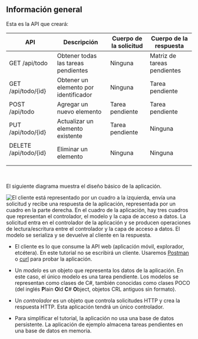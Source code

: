 ## <a name="overview"></a>Información general

Esta es la API que creará:

|API | Descripción    | Cuerpo de la solicitud    | Cuerpo de la respuesta   |
|--- | ---- | ---- | ---- |
|GET /api/todo  | Obtener todas las tareas pendientes | Ninguna | Matriz de tareas pendientes|
|GET /api/todo/{id}  | Obtener un elemento por identificador | Ninguna | Tarea pendiente|
|POST /api/todo | Agregar un nuevo elemento | Tarea pendiente  | Tarea pendiente |
|PUT /api/todo/{id} | Actualizar un elemento existente &nbsp;  | Tarea pendiente |  Ninguna |
|DELETE /api/todo/{id}  &nbsp;  &nbsp; | Eliminar un elemento &nbsp; &nbsp;  | Ninguna  | Ninguna|

<br>

El siguiente diagrama muestra el diseño básico de la aplicación.

![El cliente está representado por un cuadro a la izquierda, envía una solicitud y recibe una respuesta de la aplicación, representada por un cuadro en la parte derecha. En el cuadro de la aplicación, hay tres cuadros que representan el controlador, el modelo y la capa de acceso a datos. La solicitud entra en el controlador de la aplicación y se producen operaciones de lectura/escritura entre el controlador y la capa de acceso a datos. El modelo se serializa y se devuelve al cliente en la respuesta.](../../tutorials/first-web-api/_static/architecture.png)

* El cliente es lo que consume la API web (aplicación móvil, explorador, etcétera). En este tutorial no se escribirá un cliente. Usaremos [Postman](https://www.getpostman.com/) o [curl](https://developer.apple.com/legacy/library/documentation/Darwin/Reference/ManPages/man1/curl.1.html) para probar la aplicación.

* Un *modelo* es un objeto que representa los datos de la aplicación. En este caso, el único modelo es una tarea pendiente. Los modelos se representan como clases de C#, también conocidas como clases POCO (del inglés **P**lain **O**ld **C**# **O**bject, objetos CRL antiguos sin formato).

* Un *controlador* es un objeto que controla solicitudes HTTP y crea la respuesta HTTP. Esta aplicación tendrá un único controlador.

* Para simplificar el tutorial, la aplicación no usa una base de datos persistente. La aplicación de ejemplo almacena tareas pendientes en una base de datos en memoria.
